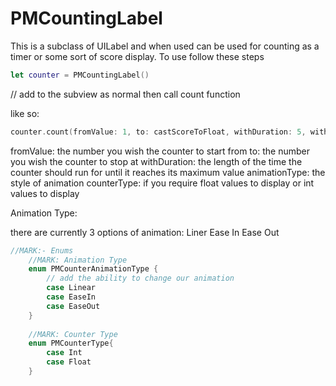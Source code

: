 # PMCountingLabel

This is a subclass of UILabel and when used can be used for counting as a timer or some sort of score display.
To use follow these steps

```swift
let counter = PMCountingLabel()
```

// add to the subview as normal then call count function

like so:
```swift
counter.count(fromValue: 1, to: castScoreToFloat, withDuration: 5, withAnimationType: .EaseOut, withCounterType: .Int)
```

fromValue: the number you wish the counter to start from
to: the number you wish the counter to stop at 
withDuration: the length of the time the counter should run for until it reaches its maximum value
animationType: the style of animation
counterType: if you require float values to display or int values to display

Animation Type:

there are currently 3 options of animation:
      Liner
      Ease In
      Ease Out
      
```swift      
//MARK:- Enums
    //MARK: Animation Type
    enum PMCounterAnimationType {
        // add the ability to change our animation
        case Linear
        case EaseIn
        case EaseOut
    }
    
    //MARK: Counter Type
    enum PMCounterType{
        case Int
        case Float
    }
```

